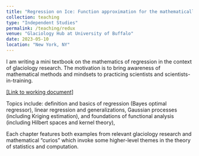 ```yaml
---
title: "Regression on Ice: Function approximation for the mathematically-inclined glaciologist."
collection: teaching
type: "Independent Studies"
permalink: /teaching/redux
venue: "Glaciology Hub at University of Buffalo"
date: 2023-05-10
location: "New York, NY"
---
```


I am writing a mini textbook on the mathematics of regression in the context of glaciology research. The motivation is to bring awareness of mathematical methods and mindsets to practicing scientists and scientists-in-training. 

<a href="reg-on-ice.pdf">[Link to working document]</a>

Topics include: definition and basics of regression (Bayes optimal regressor), linear regression and generalizations, Gaussian processes (including Kriging estimation), and foundations of functional analysis (including Hilbert spaces and kernel theory),

Each chapter features both examples from relevant glaciology research and mathematical “curios” which invoke some higher-level themes in the theory of statistics and computation.